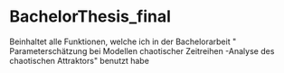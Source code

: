 # BachelorThesis_final
Beinhaltet alle Funktionen, welche ich in der Bachelorarbeit " Parameterschätzung bei Modellen chaotischer Zeitreihen -Analyse des chaotischen Attraktors" benutzt habe
